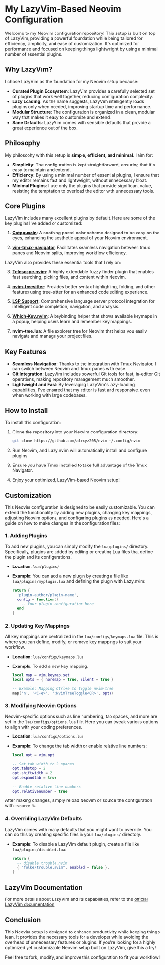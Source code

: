# My LazyVim-Based Neovim Configuration

Welcome to my Neovim configuration repository! This setup is built on top of LazyVim, providing a powerful foundation while being tailored for efficiency, simplicity, and ease of customization. It's optimized for performance and focused on keeping things lightweight by using a minimal number of essential plugins.

## Why LazyVim?

I chose LazyVim as the foundation for my Neovim setup because:

- **Curated Plugin Ecosystem**: LazyVim provides a carefully selected set of plugins that work well together, reducing configuration complexity.
- **Lazy Loading**: As the name suggests, LazyVim intelligently loads plugins only when needed, improving startup time and performance.
- **Modular Structure**: The configuration is organized in a clean, modular way that makes it easy to customize and extend.
- **Sane Defaults**: LazyVim comes with sensible defaults that provide a great experience out of the box.

## Philosophy

My philosophy with this setup is **simple, efficient, and minimal**. I aim for:

- **Simplicity**: The configuration is kept straightforward, ensuring that it's easy to maintain and extend.
- **Efficiency**: By using a minimal number of essential plugins, I ensure that my editor remains fast and lightweight, without unnecessary bloat.
- **Minimal Plugins**: I use only the plugins that provide significant value, resisting the temptation to overload the editor with unnecessary tools.

## Core Plugins

LazyVim includes many excellent plugins by default. Here are some of the key plugins I've added or customized:

1. **[Catppuccin](https://github.com/catppuccin/nvim)**: A soothing pastel color scheme designed to be easy on the eyes, enhancing the aesthetic appeal of your Neovim environment.

2. **[vim-tmux-navigator](https://github.com/christoomey/vim-tmux-navigator)**: Facilitates seamless navigation between tmux panes and Neovim splits, improving workflow efficiency.

LazyVim also provides these essential tools that I rely on:

3. **[Telescope.nvim](https://github.com/nvim-telescope/telescope.nvim)**: A highly extendable fuzzy finder plugin that enables fast searching, picking files, and content within Neovim.

4. **[nvim-treesitter](https://github.com/nvim-treesitter/nvim-treesitter)**: Provides better syntax highlighting, folding, and other features using tree-sitter for an enhanced code editing experience.

5. **[LSP Support](https://github.com/neovim/nvim-lspconfig)**: Comprehensive language server protocol integration for intelligent code completion, navigation, and analysis.

6. **[Which-Key.nvim](https://github.com/folke/which-key.nvim)**: A keybinding helper that shows available keymaps in a popup, helping users learn and remember key mappings.

7. **[nvim-tree.lua](https://github.com/nvim-tree/nvim-tree.lua)**: A file explorer tree for Neovim that helps you easily navigate and manage your project files.

## Key Features

- **Seamless Navigation**: Thanks to the integration with Tmux Navigator, I can switch between Neovim and Tmux panes with ease.
- **Git Integration**: LazyVim includes powerful Git tools for fast, in-editor Git operations, making repository management much smoother.
- **Lightweight and Fast**: By leveraging LazyVim's lazy-loading capabilities, I've ensured that my editor is fast and responsive, even when working with large codebases.

## How to Install

To install this configuration:

1. Clone the repository into your Neovim configuration directory:
   ```bash
   git clone https://github.com/alexyz205/nvim ~/.config/nvim
   ```

2. Run Neovim, and Lazy.nvim will automatically install and configure plugins.

3. Ensure you have Tmux installed to take full advantage of the Tmux Navigator.

4. Enjoy your optimized, LazyVim-based Neovim setup!

## Customization

This Neovim configuration is designed to be easily customizable. You can extend the functionality by adding new plugins, changing key mappings, adjusting Neovim options, and configuring plugins as needed. Here's a guide on how to make changes in the configuration files:

### 1. Adding Plugins

To add new plugins, you can simply modify the `lua/plugins/` directory. Specifically, plugins are added by editing or creating Lua files that define the plugin and its configurations.

- **Location**: `lua/plugins/`
- **Example**: You can add a new plugin by creating a file like `lua/plugins/myplugin.lua` and defining the plugin with Lazy.nvim:

  ```lua
  return {
    'plugin-author/plugin-name',
    config = function()
      -- Your plugin configuration here
    end
  }
  ```

### 2. Updating Key Mappings

All key mappings are centralized in the `lua/configs/keymaps.lua` file. This is where you can define, modify, or remove key mappings to suit your workflow.

- **Location**: `lua/configs/keymaps.lua`
- **Example**: To add a new key mapping:

  ```lua
  local map = vim.keymap.set
  local opts = { noremap = true, silent = true }

  -- Example: Mapping Ctrl+e to toggle nvim-tree
  map('n', '<C-e>', ':NvimTreeToggle<CR>', opts)
  ```

### 3. Modifying Neovim Options

Neovim-specific options such as line numbering, tab spaces, and more are set in the `lua/configs/options.lua` file. Here you can tweak various options to align with your coding preferences.

- **Location**: `lua/configs/options.lua`
- **Example**: To change the tab width or enable relative line numbers:

  ```lua
  local opt = vim.opt

  -- Set tab width to 2 spaces
  opt.tabstop = 2
  opt.shiftwidth = 2
  opt.expandtab = true

  -- Enable relative line numbers
  opt.relativenumber = true
  ```

After making changes, simply reload Neovim or source the configuration with `:source %`.

### 4. Overriding LazyVim Defaults

LazyVim comes with many defaults that you might want to override. You can do this by creating specific files in your `lua/plugins/` directory.

- **Example**: To disable a LazyVim default plugin, create a file like `lua/plugins/disabled.lua`:

  ```lua
  return {
    -- disable trouble.nvim
    { "folke/trouble.nvim", enabled = false },
  }
  ```

## LazyVim Documentation

For more details about LazyVim and its capabilities, refer to the [official LazyVim documentation](https://www.lazyvim.org/).

## Conclusion

This Neovim setup is designed to enhance productivity while keeping things lean. It provides the necessary tools for a developer while avoiding the overhead of unnecessary features or plugins. If you're looking for a highly optimized yet customizable Neovim setup built on LazyVim, give this a try!

Feel free to fork, modify, and improve this configuration to fit your workflow!
